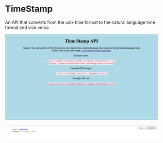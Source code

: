 # TimeStamp
An API that converts from the unix time format to the natural language time format and vice versa 

![Display Screen](home.png)

![Display Screen](call.png)

